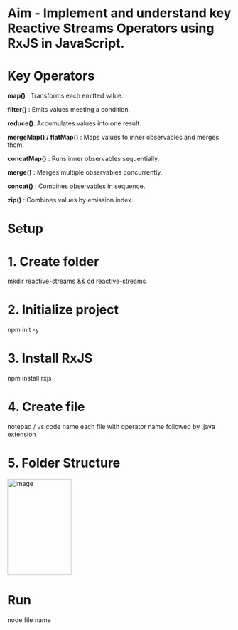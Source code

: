 
# **Aim** - Implement and understand key Reactive Streams Operators using RxJS in JavaScript.

# **Key Operators**
**map()**	: Transforms each emitted value.

**filter()** : 	Emits values meeting a condition.

**reduce()**: Accumulates values into one result.

**mergeMap() / flatMap()**	: Maps values to inner observables and merges them.

**concatMap()**	: Runs inner observables sequentially.

**merge()**	: Merges multiple observables concurrently.

**concat()**	: Combines observables in sequence.

**zip()**	: Combines values by emission index.

# **Setup**
# 1. Create folder
mkdir reactive-streams && cd reactive-streams

# 2. Initialize project
npm init -y

# 3. Install RxJS
npm install rxjs

# 4. Create file
notepad / vs code name each file with operator name followed by .java extension

# 5. Folder Structure 
<img width="144" height="216" alt="image" src="https://github.com/user-attachments/assets/b22d9c7c-53fe-4944-811f-4be5cabb1e42" />


# **Run**
node file name 


